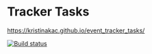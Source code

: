 # Tracker Tasks

https://kristinakac.github.io/event_tracker_tasks/

[![Build status](https://ci.appveyor.com/api/projects/status/xlgkwqsm789lohl4?svg=true)](https://ci.appveyor.com/project/KristinaKac/event-tracker-tasks)